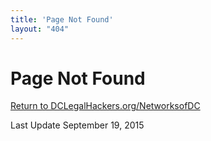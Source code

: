 ```yaml
---
title: 'Page Not Found'
layout: "404"
---
```


# Page Not Found

[Return to DCLegalHackers.org/NetworksofDC]("http://DCLegalHackers.org/NetworksofDC")

Last Update September 19, 2015